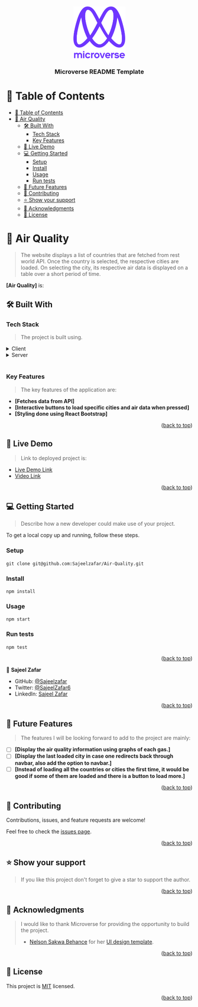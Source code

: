 <a name="readme-top"></a>

<div align="center">

  <img src="./murple_logo.png" alt="logo" width="140"  height="auto" />
  <br/>

  <h3><b>Microverse README Template</b></h3>

</div>

# 📗 Table of Contents

- [📗 Table of Contents](#-table-of-contents)
- [📖 Air Quality ](#-air-quality-)
  - [🛠 Built With ](#-built-with-)
    - [Tech Stack ](#tech-stack-)
    - [Key Features ](#key-features-)
  - [🚀 Live Demo ](#-live-demo-)
  - [💻 Getting Started ](#-getting-started-)
    - [Setup](#setup)
    - [Install](#install)
    - [Usage](#usage)
    - [Run tests](#run-tests)
  - [🔭 Future Features ](#-future-features-)
  - [🤝 Contributing ](#-contributing-)
  - [⭐️ Show your support ](#️-show-your-support-)
  - [🙏 Acknowledgments ](#-acknowledgments-)
  - [📝 License ](#-license-)

# 📖 Air Quality <a name="about-project"></a>

> The website displays a list of countries that are fetched from rest world API. Once the country is selected, the respective cities are loaded. On selecting the city, its respective air data is displayed on a table over a short period of time.

**[Air Quality]** is:

## 🛠 Built With <a name="built-with"></a>

### Tech Stack <a name="tech-stack"></a>

> The project is built using.

<details>
  <summary>Client</summary>
  <ul>
    <li><a href="https://reactjs.org/">React.js</a></li>
    <li><a href="https://react-bootstrap.github.io/">React Bootstrap</a></li>
    <li><a href="https://jsx.github.io/">JSX</a></li>
    <li><a href="https://www.w3.org/Style/CSS/Overview.en.html">CSS</a></li>
  </ul>
</details>

<details>
  <summary>Server</summary>
  <ul>
    <li><a href="https://nodejs.org/en/">Node.js</a></li>
    <li><a href="https://babeljs.io/">Babel</a></li>
    <li><a href="https://jestjs.io/">Jest</a></li>
  </ul>
</details>

<br>

### Key Features <a name="key-features"></a>

> The key features of the application are:

- **[Fetches data from API]**
- **[Interactive buttons to load specific cities and air data when pressed]**
- **[Styling done using React Bootstrap]**

<p align="right">(<a href="#readme-top">back to top</a>)</p>

## 🚀 Live Demo <a name="live-demo"></a>

> Link to deployed project is:

- [Live Demo Link](https://space-x1234.netlify.app/)
- [Video Link](https://www.loom.com/share/318a5832c4ef4cd7b6fb6c49a1267e2c)
<p align="right">(<a href="#readme-top">back to top</a>)</p>

## 💻 Getting Started <a name="getting-started"></a>

> Describe how a new developer could make use of your project.

To get a local copy up and running, follow these steps.


### Setup
```
git clone git@github.com:Sajeelzafar/Air-Quality.git
```
### Install
```
npm install
```
### Usage
```
npm start
```
### Run tests
```
npm test
```

<p align="right">(<a href="#readme-top">back to top</a>)</p>


👤 **Sajeel Zafar**

- GitHub: [@Sajeelzafar](https://github.com/Sajeelzafar)
- Twitter: [@SajeelZafar6](https://twitter.com/SajeelZafar6)
- LinkedIn: [Sajeel Zafar](https://www.linkedin.com/in/sajeelzafar/)

<p align="right">(<a href="#readme-top">back to top</a>)</p>

## 🔭 Future Features <a name="future-features"></a>

> The features I will be looking forward to add to the project are mainly:

- [ ] **[Display the air quality information using graphs of each gas.]**
- [ ] **[Display the last loaded city in case one redirects back through navbar, also add the option to navbar.]**
- [ ] **[Instead of loading all the countries or cities the first time, it would be good if some of them are loaded and there is a button to load more.]**

<p align="right">(<a href="#readme-top">back to top</a>)</p>

## 🤝 Contributing <a name="contributing"></a>

Contributions, issues, and feature requests are welcome!

Feel free to check the [issues page](../../issues/).

<p align="right">(<a href="#readme-top">back to top</a>)</p>

<!-- SUPPORT -->

## ⭐️ Show your support <a name="support"></a>

> If you like this project don't forget to give a star to support the author.



<p align="right">(<a href="#readme-top">back to top</a>)</p>

## 🙏 Acknowledgments <a name="acknowledgements"></a>

> I would like to thank Microverse for providing the opportunity to build the project.
> - [Nelson Sakwa Behance](https://www.behance.net/sakwadesignstudio) for her [UI design template](https://www.behance.net/gallery/31579789/Ballhead-App-%28Free-PSDs%29).

<p align="right">(<a href="#readme-top">back to top</a>)</p>

## 📝 License <a name="license"></a>

This project is [MIT](./LICENSE) licensed.

<p align="right">(<a href="#readme-top">back to top</a>)</p>

